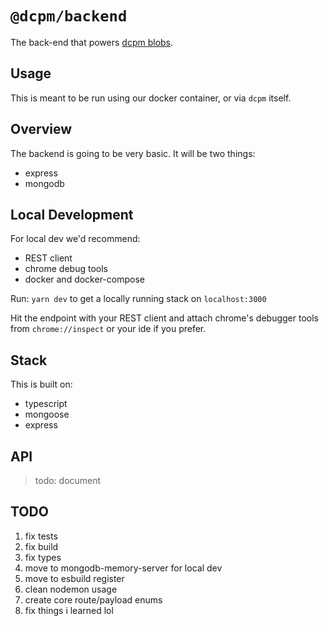 # `@dcpm/backend`

The back-end that powers [dcpm blobs](https://blobs.dcpm.dev).

## Usage

This is meant to be run using our docker container, or via `dcpm` itself.

## Overview

The backend is going to be very basic. It will be two things:

  * express
  * mongodb

## Local Development

For local dev we'd recommend:

  * REST client
  * chrome debug tools
  * docker and docker-compose

Run: `yarn dev` to get a locally running stack on `localhost:3000`

Hit the endpoint with your REST client and attach chrome's debugger tools from `chrome://inspect` or your ide if you prefer.

## Stack

This is built on:

  * typescript
  * mongoose
  * express

## API

> todo: document

## TODO

1. fix tests
1. fix build
1. fix types
1. move to mongodb-memory-server for local dev
1. move to esbuild register
1. clean nodemon usage
1. create core route/payload enums
1. fix things i learned lol
